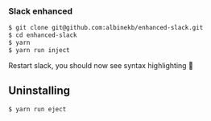 ### Slack enhanced
```sh
$ git clone git@github.com:albinekb/enhanced-slack.git
$ cd enhanced-slack
$ yarn
$ yarn run inject
```

Restart slack, you should now see syntax highlighting 💅

## Uninstalling
```sh
$ yarn run eject
```
